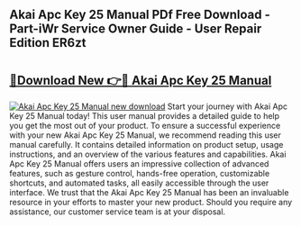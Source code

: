 ## Akai Apc Key 25 Manual PDf Free Download - Part-iWr Service Owner Guide - User Repair Edition ER6zt

# <h2><a href="http://cf24871.oget.top/?id=Akai+Apc+Key+25+Manual">🔗Download New 👉🔴 Akai Apc Key 25 Manual</a></h2>

[![Akai Apc Key 25 Manual new download](https://i.imgur.com/5g1atiW.png)](http://cf24871.oget.top/?id=Akai+Apc+Key+25+Manual)
Start your journey with Akai Apc Key 25 Manual today! This user manual provides a detailed guide to help you get the most out of your product. To ensure a successful experience with your new Akai Apc Key 25 Manual, we recommend reading this user manual carefully. It contains detailed information on product setup, usage instructions, and an overview of the various features and capabilities. Akai Apc Key 25 Manual offers users an impressive collection of advanced features, such as gesture control, hands-free operation, customizable shortcuts, and automated tasks, all easily accessible through the user interface. We trust that the Akai Apc Key 25 Manual has been an invaluable resource in your efforts to master your new product. Should you require any assistance, our customer service team is at your disposal.
